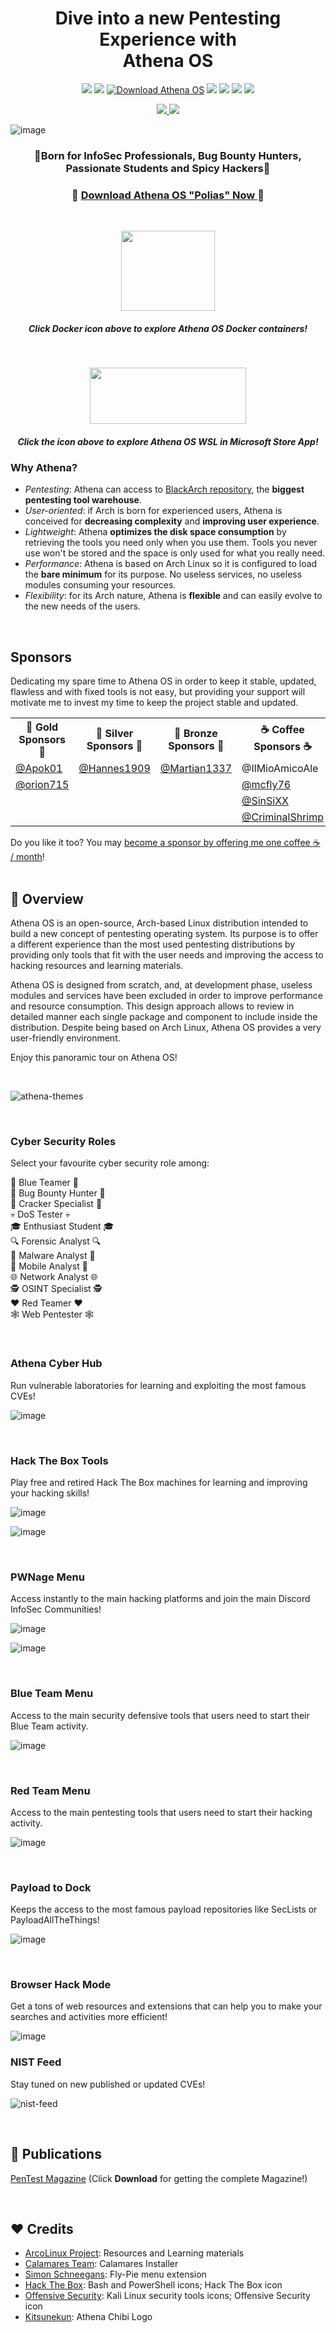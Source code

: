 <h1 align="center">
  Dive into a new Pentesting Experience with<br>
Athena OS
</h1>

<p align="center">
  <img src="https://img.shields.io/badge/Maintained%3F-Yes-CD8335">
  <img src="https://badgen.net/github/release/Athena-OS/athena-iso">
  <a href="https://sourceforge.net/projects/athena-iso/files/latest/download"><img alt="Download Athena OS" src="https://img.shields.io/sourceforge/dt/athena-iso.svg" ></a>
  <img src="https://badgen.net/github/stars/Athena-OS/athena-iso">
  <img src="https://img.shields.io/github/issues-raw/Athena-OS/athena-iso">
  <img src="https://img.shields.io/github/issues-closed-raw/Athena-OS/athena-iso">
  <img src="https://img.shields.io/github/license/Athena-OS/athena-iso">
</p>

<p align="center">
  <a href="https://www.instagram.com/athenaos_sec">
    <img src="https://img.shields.io/badge/Follow%20us%20on%20Instagram-Ya?logo=instagram&logoColor=white&color=%23e95950&style=['for-the-badge']&url=https://www.instagram.com/athenaos_sec">
    </a>
  <a href="https://discord.gg/AHXqyJHhGc">
    <img src="https://img.shields.io/badge/Join%20on%20Discord-Ya?logo=discord&logoColor=white&color=%235865F2&style=['for-the-badge']&url=https://discord.gg/AHXqyJHhGc">
  </a>
</p>

<!--<p align="center">
  <img src="https://user-images.githubusercontent.com/83867734/174499581-e0f74d41-36ce-4c01-af0d-6ecd98841a64.png" data-canonical-src="https://user-images.githubusercontent.com/83867734/174499581-e0f74d41-36ce-4c01-af0d-6ecd98841a64.png" width="600" height="496" />
</p>-->
![image](https://github.com/Athena-OS/athena-iso/assets/83867734/b130dd25-5e7f-4cc8-bc16-6f384b4210f3)

<!--
<p align="center">
  <img src="https://user-images.githubusercontent.com/83867734/192104268-ddfd4b2e-d79e-44e9-a0f7-3d627829d894.png" data-canonical-src="https://user-images.githubusercontent.com/83867734/192104268-ddfd4b2e-d79e-44e9-a0f7-3d627829d894.png" width="400" height="422" />
</p>
-->
<!--
<p align="center">
  <img src="https://user-images.githubusercontent.com/83867734/192106351-96cc40a5-994c-4068-9092-f05c69e686c6.png" data-canonical-src="https://user-images.githubusercontent.com/83867734/192106351-96cc40a5-994c-4068-9092-f05c69e686c6.png" width="400" height="400" />
</p>
-->

<h3 align="center">
  🏅Born for InfoSec Professionals, Bug Bounty Hunters, Passionate Students and Spicy Hackers🏅
</h3>

<h3 align="center">
  💞
  <a href="https://github.com/Athena-OS/athena-iso/releases/latest">
  Download Athena OS "Polias" Now
    </a>
  💞
</h3>
<br>
<p align="center">
  <a href="https://hub.docker.com/u/athenaos"><img src="https://user-images.githubusercontent.com/83867734/224526828-b4f2a470-d539-494d-9ac0-34568a75af3a.png" width="150" height="128" /></a>
</p>
<h5 align="center">
Click Docker icon above to explore Athena OS Docker containers!
</h5>
<br>
<p align="center">
  <a href="https://apps.microsoft.com/store/detail/athena-os/9N1M7Q4F1KQF?hl=en-us&gl=us"><img src="https://upload.wikimedia.org/wikipedia/commons/f/f7/Get_it_from_Microsoft_Badge.svg" width="250" height="90" /></a>
</p>
<h5 align="center">
Click the icon above to explore Athena OS WSL in Microsoft Store App!
</h5>

### Why Athena?
* *Pentesting*: Athena can access to [BlackArch repository](https://blackarch.org/tools.html), the **biggest pentesting tool warehouse**.
* *User-oriented*: if Arch is born for experienced users, Athena is conceived for **decreasing complexity** and **improving user experience**.
* *Lightweight*: Athena **optimizes the disk space consumption** by retrieving the tools you need only when you use them. Tools you never use won't be stored and the space is only used for what you really need.
* *Performance*: Athena is based on Arch Linux so it is configured to load the **bare minimum** for its purpose. No useless services, no useless modules consuming your resources.
* *Flexibility*: for its Arch nature, Athena is **flexible** and can easily evolve to the new needs of the users.
<br>

## Sponsors
Dedicating my spare time to Athena OS in order to keep it stable, updated, flawless and with fixed tools is not easy, but providing your support will motivate me to invest my time to keep the project stable and updated.

<!DOCTYPE html>
<html>
<body>
    <table>
        <tr>
            <th>🥇 Gold Sponsors 🥇</th>
            <th>🥈 Silver Sponsors 🥈</th>
            <th>🥉 Bronze Sponsors 🥉</th>
            <th>☕ Coffee Sponsors ☕</th>
        </tr>
        <tr>
            <td><a href='https://github.com/Apok01'>@Apok01</a><br></td>
            <td><a href='https://github.com/Hannes1909'>@Hannes1909</a><br></td>
            <td><a href='https://github.com/Martian1337'>@Martian1337</a><br></td>
            <td>@IlMioAmicoAle<br></td>
        </tr>
        <tr>
            <td><a href='https://github.com/orion715'>@orion715</a><br></td>
            <td></td>
            <td></td>
            <td><a href='https://github.com/mcfly76'>@mcfly76</a><br></td>
        </tr>
        <tr>
            <td></td>
            <td></td>
            <td></td>
            <td><a href='https://github.com/SinSiXX'>@SinSiXX</a><br></td>
        </tr>
        <tr>
            <td></td>
            <td></td>
            <td></td>
            <td><a href='https://github.com/CriminalShrimp'>@CriminalShrimp</a><br></td>
        </tr>
    </table>
</body>
</html>

Do you like it too? You may <a href="https://github.com/sponsors/Athena-OS">become a sponsor by offering me one coffee ☕ / month</a>!
<br>
<br>

<!--## Athena Beta Testing
Would you like to test the latest changes and improvements offered on the next release of Athena OS? Join our [Discord community](https://discord.gg/DNjvQkb5Ad) and ask for entering in the Beta Project! -->

<!--## Contents

- [🎉 Overview](#overview)
- [📢 Publications](#publ)
- [🫶 Partnerships](#part)
- [❤️ Credits](#creds)
-->

<a id="overview"></a>
## 🎉 Overview
Athena OS is an open-source, Arch-based Linux distribution intended to build a new concept of pentesting operating system. Its purpose is to offer a different experience than the most used pentesting distributions by providing only tools that fit with the user needs and improving the access to hacking resources and learning materials.

Athena OS is designed from scratch, and, at development phase, useless modules and services have been excluded in order to improve performance and resource consumption. This design approach allows to review in detailed manner each single package and component to include inside the distribution. Despite being based on Arch Linux, Athena OS provides a very user-friendly environment.

Enjoy this panoramic tour on Athena OS!

<br>

![athena-themes](https://user-images.githubusercontent.com/83867734/211237687-e238ad4c-8793-45df-9eb7-944b6cc98520.gif)

<br>

### Cyber Security Roles
Select your favourite cyber security role among:

💙 Blue Teamer 💙\
🐞 Bug Bounty Hunter 🐞\
🍘 Cracker Specialist 🍘\
💀 DoS Tester 💀\
🎓 Enthusiast Student 🎓\
🔍 Forensic Analyst 🔍\
🦠 Malware Analyst 🦠\
📱 Mobile Analyst 📱\
🌐 Network Analyst 🌐\
🕵️ OSINT Specialist 🕵️\
❤️ Red Teamer ❤️\
🕸️ Web Pentester 🕸️

<br>

### Athena Cyber Hub
Run vulnerable laboratories for learning and exploiting the most famous CVEs!

![image](https://github.com/Athena-OS/.github/assets/83867734/26808900-9c27-4be0-a95a-9cce5b7f73b1)

<br>

### Hack The Box Tools
Play free and retired Hack The Box machines for learning and improving your hacking skills!

![image](https://github.com/Athena-OS/.github/assets/83867734/d6aac3fa-dff6-49e9-8307-dfffb76b21aa)

![image](https://github.com/Athena-OS/.github/assets/83867734/f1560dd6-7d96-4e60-802b-4d24c73686cd)

<br>

### PWNage Menu
Access instantly to the main hacking platforms and join the main Discord InfoSec Communities!

![image](https://github.com/Athena-OS/.github/assets/83867734/e70d6afb-8aae-4375-912b-adc908d3c29f)

![image](https://github.com/Athena-OS/.github/assets/83867734/82fb0fd6-7594-4f56-96df-d528317d321a)

<br>

### Blue Team Menu
Access to the main security defensive tools that users need to start their Blue Team activity.

![image](https://github.com/Athena-OS/.github/assets/83867734/53d43812-680d-4323-8711-5947fce6d291)

<br>

### Red Team Menu
Access to the main pentesting tools that users need to start their hacking activity.

![image](https://github.com/Athena-OS/.github/assets/83867734/cad54729-2a6a-4a82-8f27-078e1a5eb472)

<br>

### Payload to Dock
Keeps the access to the most famous payload repositories like SecLists or PayloadAllTheThings!

![image](https://github.com/Athena-OS/.github/assets/83867734/66863907-96e6-461b-867f-69cb8d20f92b)

<br>

### Browser Hack Mode

Get a tons of web resources and extensions that can help you to make your searches and activities more efficient!

![image](https://github.com/Athena-OS/.github/assets/83867734/57ea6b44-d962-4d9b-910c-31e4f21475df)

### NIST Feed

Stay tuned on new published or updated CVEs!

![nist-feed](https://user-images.githubusercontent.com/83867734/194702130-a753eb5b-53bf-4303-87a8-dba897bde7ef.png)

<br>

<a id="publ"></a>
## 📢 Publications
[PenTest Magazine](https://pentestmag.com/product/pentest-open-source-pentesting-toolkit) (Click **Download** for getting the complete Magazine!)

<br>

<a id="creds"></a>
## ❤️ Credits
* [ArcoLinux Project](https://www.arcolinux.info): Resources and Learning materials
* [Calamares Team](https://calamares.io): Calamares Installer
* [Simon Schneegans](https://github.com/Schneegans): Fly-Pie menu extension
* [Hack The Box](https://www.hackthebox.com): Bash and PowerShell icons; Hack The Box icon
* [Offensive Security](https://www.offensive-security.com): Kali Linux security tools icons; Offensive Security icon
* [Kitsunekun](https://www.furaffinity.net/view/23914148): Athena Chibi Logo
